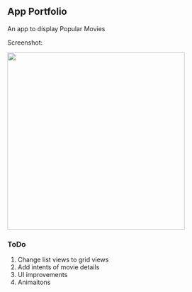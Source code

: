 ## App Portfolio

An app to display Popular Movies

Screenshot:


<img src="http://i.imgur.com/r1Smgi4.png" height="400">

### ToDo
1. Change list views to grid views
2. Add intents of movie details
3. UI improvements
4. Animaitons
